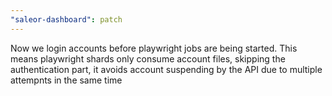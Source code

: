 ```yaml
---
"saleor-dashboard": patch
---
```


Now we login accounts before playwright jobs are being started. This means playwright shards only consume account files, skipping the authentication part, it avoids account suspending by the API due to multiple attempnts in the same time
